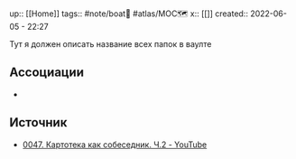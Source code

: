 up:: [[Home]]
tags:: #note/boat🚤 #atlas/MOC🗺 
x:: [[]]
created:: 2022-06-05 - 22:27

Тут я должен описать название всех папок в ваулте

## Ассоциации
- 
## Источник
- [0047. Картотека как собеседник. Ч.2 - YouTube](https://www.youtube.com/watch?v=7sOmDZ8S_Jo)
